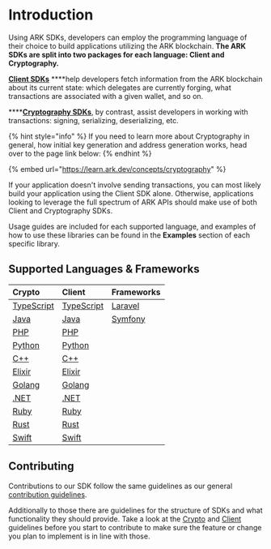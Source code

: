 # Introduction

Using ARK SDKs, developers can employ the programming language of their choice to build applications utilizing the ARK blockchain. **The ARK SDKs are split into two packages for each language: Client and Cryptography.**

[**Client SDKs**](guidelines/client.md) ****help developers fetch information from the ARK blockchain about its current state: which delegates are currently forging, what transactions are associated with a given wallet, and so on.

\*\*\*\*[**Cryptography SDKs**](guidelines/crypto.md), by contrast, assist developers in working with transactions: signing, serializing, deserializing, etc.

{% hint style="info" %}
If you need to learn more about Cryptography in general, how initial key generation and address generation works, head over to the page link below:
{% endhint %}

{% embed url="https://learn.ark.dev/concepts/cryptography" %}



If your application doesn't involve sending transactions, you can most likely build your application using the Client SDK alone. Otherwise, applications looking to leverage the full spectrum of ARK APIs should make use of both Client and Cryptography SDKs.

Usage guides are included for each supported language, and examples of how to use these libraries can be found in the **Examples** section of each specific library.

## Supported Languages & Frameworks

| Crypto | Client | Frameworks |
| :--- | :--- | :--- |
| [TypeScript](typescript/crypto/) | [TypeScript](typescript/client/) | [Laravel](frameworks/laravel.md) |
| [Java](java/crypto/) | [Java](java/client/) | [Symfony](frameworks/symfony.md) |
| [PHP](php/crypto/) | [PHP](php/client/) |  |
| [Python](python/crypto/) | [Python](python/client/) |  |
| [C++](c++/crypto/) | [C++](c++/client/) |  |
| [Elixir](elixir/crypto/) | [Elixir](elixir/client/) |  |
| [Golang](golang/crypto/) | [Golang](golang/client/) |  |
| [.NET](https://sdk.ark.dev/dotnet/getting-started) | [.NET](dotnet/client/) |  |
| [Ruby](ruby/crypto/) | [Ruby](ruby/client/) |  |
| [Rust](rust/crypto/) | [Rust](rust/client/) |  |
| [Swift](swift/crypto/) | [Swift](swift/client/) |  |

## Contributing

Contributions to our SDK follow the same guidelines as our general [contribution guidelines](https://docs.ark.io/guidebook/contribution-guidelines/contributing.html).

Additionally to those there are guidelines for the structure of SDKs and what functionality they should provide. Take a look at the [Crypto](https://github.com/ArkEcosystem/gitbooks-sdk/tree/fcb399a02301c4ed91f0da34e9adbad8e0d2f3dc/guidelines/crypto/README.md) and [Client](https://github.com/ArkEcosystem/gitbooks-sdk/tree/fcb399a02301c4ed91f0da34e9adbad8e0d2f3dc/guidelines/client/README.md) guidelines before you start to contribute to make sure the feature or change you plan to implement is in line with those.

